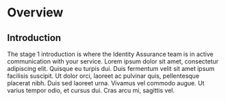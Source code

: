 # Overview

## Introduction

The stage 1 introduction is where the Identity Assurance team is in active communication with your service.  Lorem ipsum dolor sit amet, consectetur adipiscing elit. Quisque eu turpis dui. Duis fermentum velit sit amet ipsum facilisis suscipit. Ut dolor orci, laoreet ac pulvinar quis, pellentesque placerat nibh. Duis sed laoreet urna. Vivamus vel commodo augue. Ut varius tempor odio, et cursus dui. Cras arcu mi, sagittis vel.

